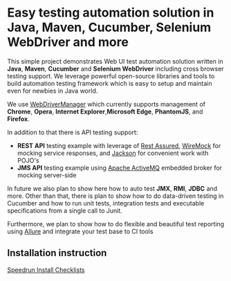 Easy testing automation solution in Java, Maven, Cucumber, Selenium WebDriver and more
===========================
This simple project demonstrates Web UI test automation solution written in **Java**, **Maven**, **Cucumber** and **Selenium WebDriver** including cross browser testing support. We leverage powerful open-source libraries and tools to build automation testing framework which is easy to setup and maintain even for newbies in Java world.

We use [WebDriverManager](https://github.com/bonigarcia/webdrivermanager) which currently supports management of **Chrome**, **Opera**, **Internet Explorer**,**Microsoft Edge**, **PhantomJS**, and **Firefox**.

In addition to that there is API testing support:
* **REST API** testing example with leverage of [Rest Assured](https://github.com/rest-assured/rest-assured), [WireMock](https://github.com/tomakehurst/wiremock) for mocking service responses, and [Jackson](https://github.com/FasterXML/jackson) for convenient work with POJO's 
*  **JMS API** testing example using [Apache ActiveMQ](http://activemq.apache.org/) embedded broker for mocking server-side

In future we also plan to show here how to auto test **JMX**, **RMI**, **JDBC** and more. Other than that, there is plan to show how to do data-driven testing in Cucumber and how to run unit tests, integration tests and executable specifications from a single call to Junit.

Furthermore, we plan to show how to do flexible and beautiful test reporting using [Allure](https://github.com/allure-framework/) and integrate your test base to CI tools

## Installation instruction
 [Speedrun Install Checklists](https://github.com/mariaklimenko/jeta/blob/master/jeta-master/speedrun_install_checklist.md)
